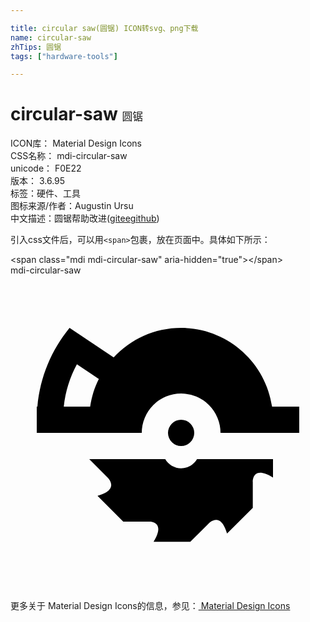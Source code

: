 ```yaml
---

title: circular saw(圆锯) ICON转svg、png下载
name: circular-saw
zhTips: 圆锯
tags: ["hardware-tools"]

---
```


# circular-saw  <small style="font-size: 60%;font-weight: 100">圆锯</small>


<div class="detail-page">
<p>
<span>
ICON库：
<span class="badge-secondary badge">Material Design Icons</span> 
</span>
<br/>
<span>
CSS名称：
<span class="badge-secondary badge">mdi-circular-saw</span> 
</span>
<br/>
<span>
unicode：
<span class="badge-secondary badge">F0E22</span> 
<copy-btn content='F0E22' btn-title=""></copy-btn>
<copy-btn :content='String.fromCodePoint(parseInt("F0E22", 16))' btn-title="复制U"></copy-btn>
</span>
<br/>
<span>
版本：
<span class="badge-secondary badge">3.6.95</span> 
</span><br/><span>标签：<span class="badge-light badge"><router-link to="/tags/hardware-tools.html">硬件、工具</router-link></span></span>
<br/>
<span>图标来源/作者：<span class="badge-light badge">Augustin Ursu</span></span> 
<br/>
<span class="zh-detail">中文描述：<span class="badge-primary badge">圆锯</span><span class="help-link"><span>帮助改进</span>(<a href="https://gitee.com/liuwave/icon-helper/edit/master/json/material/circular-saw.json" target="_blank" rel="noopener noreferrer">gitee</a><a href="https://github.com/liuwave/icon-helper/edit/master/json/material/circular-saw.json" target="_blank" rel="noopener noreferrer">github</a></span>)</span><br/>
</p>
</div>
<div class="alert alert-dark">
  <i class="mdi mdi-circular-saw mdi-48px"></i>
  <i class="mdi mdi-circular-saw mdi-36px"></i>
  <i class="mdi mdi-circular-saw mdi-24px"></i>
  <i class="mdi mdi-circular-saw mdi-18px"></i>
</div>
<div>
  <p>引入css文件后，可以用<code>&lt;span&gt;</code>包裹，放在页面中。具体如下所示：    
  </p>
  <div class="alert alert-primary" style="font-size: 14px">
    &lt;span class="mdi mdi-circular-saw" aria-hidden="true"&gt;&lt;/span&gt;
    <copy-btn content='<span class="mdi mdi-circular-saw" aria-hidden="true"></span>'></copy-btn>
  </div>
  <div class="alert alert-secondary">
    <i class="mdi mdi-circular-saw"
    style="font-size: 24px"
    aria-hidden="true"></i> mdi-circular-saw
    <copy-btn content="mdi-circular-saw" btn-title="复制图标名称"></copy-btn>
  </div>
</div>
<div id="svg" class="svg-wrap">
<svg xmlns="http://www.w3.org/2000/svg" viewBox="0 0 24 24"><path d="M13,11A1,1 0 0,1 14,12A1,1 0 0,1 13,13A1,1 0 0,1 12,12A1,1 0 0,1 13,11M7.86,6.25C9.14,4.87 10.97,4 13,4C16.5,4 19.44,6.61 19.93,10H22V12H16A3,3 0 0,0 13,9A3,3 0 0,0 10,12H2V10H2.05C2.25,7.73 3.14,5.66 4.5,4L7.86,6.25M6.73,7.89L5.06,6.77C4.53,7.75 4.18,8.84 4.06,10H6.07C6.18,9.25 6.4,8.54 6.73,7.89M7.4,15.4L6,14H11.79C12.03,14.42 12.5,14.7 13,14.7C13.5,14.7 13.97,14.42 14.21,14H20V15.4C18.39,14.42 18.46,15.75 18.46,15.75V17.71L16.5,19.67C16,17.92 15.1,18.9 15.1,18.9L13.7,20.3H10.9C11.88,18.69 10.55,18.76 10.55,18.76H8.59L6.63,16.8C8.38,16.31 7.4,15.4 7.4,15.4Z" /></svg>
</div>
<detail full-name='mdi-circular-saw'></detail>
    
<div><p>更多关于 Material Design Icons的信息，参见：<a target="_blank" href="https://iconhelper.cn/material.html"> Material Design Icons</a>
</p></div>
